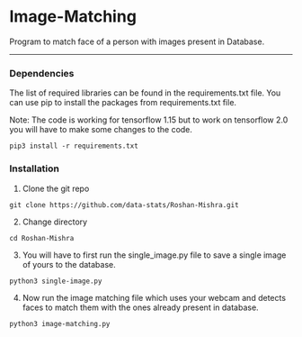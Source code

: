 # Image-Matching 
Program to match face of a person with images present in Database. 

- - - - 

### Dependencies
The list of required libraries can be found in the requirements.txt file. 
You can use pip to install the packages from requirements.txt file. 

Note: The code is working for tensorflow 1.15 but to work on tensorflow 2.0 you will have to make some changes to the code. 
```
pip3 install -r requirements.txt
```

### Installation
1. Clone the git repo
```
git clone https://github.com/data-stats/Roshan-Mishra.git
```
2. Change directory 
```
cd Roshan-Mishra
```

3. You will have to first run the single_image.py file to save a single image of yours to the database.
```
python3 single-image.py
```

4. Now run the image matching file which uses your webcam and detects faces to match them with the ones already present in database.
```
python3 image-matching.py
```






